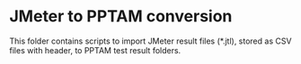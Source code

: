 # JMeter to PPTAM conversion

This folder contains scripts to import JMeter result files (*.jtl), stored as CSV files with header, to PPTAM test result folders.